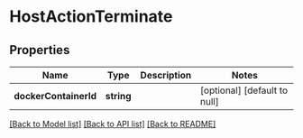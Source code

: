# HostActionTerminate

## Properties
Name | Type | Description | Notes
------------ | ------------- | ------------- | -------------
**dockerContainerId** | **string** |  | [optional] [default to null]

[[Back to Model list]](../README.md#documentation-for-models) [[Back to API list]](../README.md#documentation-for-api-endpoints) [[Back to README]](../README.md)


